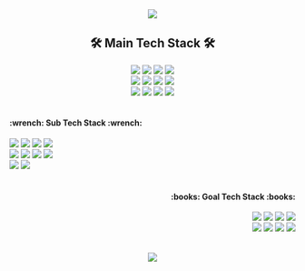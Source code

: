 <head>
    <style>
    ul {
      list-style-type: none;
      padding: 0;
      margin: 0;
    }
    
    li {
        display: inline;
    }
  </style>
  
  <div align="center">
    <img src="https://capsule-render.vercel.app/api?type=waving&color=1061e8&height=120&section=header&text=Mirror%20World&fontSize=40&fontColor=ffffff" />
    <h2><b>🛠 Main Tech Stack 🛠</b></h2>
    <img src="https://img.shields.io/badge/python-3776AB?style=for-the-badge&logo=python&logoColor=white">
    <img src="https://img.shields.io/badge/anaconda-44A833?style=for-the-badge&logo=anaconda&logoColor=white">
    <img src="https://img.shields.io/badge/opencv-5C3EE8?style=for-the-badge&logo=opencv&logoColor=white">
    <img src="https://img.shields.io/badge/spacy-09A3D5?style=for-the-badge&logo=spacy&logoColor=white">
    <br>
    <img src="https://img.shields.io/badge/selenium-43B02A?style=for-the-badge&logo=selenium&logoColor=white">
    <img src="https://img.shields.io/badge/django-092E20?style=for-the-badge&logo=django&logoColor=white">
    <img src="https://img.shields.io/badge/Oracle-F80000?style=for-the-badge&logo=Oracle&logoColor=white">
    <img src="https://img.shields.io/badge/JAVA-007396?style=for-the-badge&logo=java&logoColor=white">
    <br>
    <img src="https://img.shields.io/badge/vsCode-007ACC?style=for-the-badge&logo=visualstudiocode%20IDE&logoColor=white">
    <img src="https://img.shields.io/badge/jupyter-F37626?style=for-the-badge&logo=jupyter%20IDE&logoColor=white">
    <img src="https://img.shields.io/badge/linux-FCC624?style=for-the-badge&logo=linux&logoColor=white">
    <img src="https://img.shields.io/badge/git-F05032?style=for-the-badge&logo=git&logoColor=white">
    <br><br>
  <ul>
    <li align="left">
      <h4><b>:wrench: Sub Tech Stack :wrench:</b></h4>
      <img src="https://img.shields.io/badge/html5-E34F26?style=for-the-badge&logo=html5&logoColor=white">
      <img src="https://img.shields.io/badge/css3-1572B6?style=for-the-badge&logo=css3&logoColor=white">
      <img src="https://img.shields.io/badge/javascript-F7DF1E?style=for-the-badge&logo=javascript&logoColor=white">
      <img src="https://img.shields.io/badge/vue.js-4FC08D?style=for-the-badge&logo=vuedotjs&logoColor=white">
      <br>
      <img src="https://img.shields.io/badge/nuxt.js-00DC82?style=for-the-badge&logo=nuxtdotjs&logoColor=white">
      <img src="https://img.shields.io/badge/illustrator-FF9A00?style=for-the-badge&logo=adobeillustrator&logoColor=white">
      <img src="https://img.shields.io/badge/photoshop-31A8FF?style=for-the-badge&logo=adobephotoshop&logoColor=white">
      <img src="https://img.shields.io/badge/figma-F24E1E?style=for-the-badge&logo=figma&logoColor=white">
      <br>
      <img src="https://img.shields.io/badge/trello-0052CC?style=for-the-badge&logo=trello&logoColor=white">
      <img src="https://img.shields.io/badge/notion-000000?style=for-the-badge&logo=notion&logoColor=white">
      <br><br>
    </li>
      <li align="right">
        <h4><b>:books: Goal Tech Stack :books:</b></h4>
        <img src="https://img.shields.io/badge/hadoop-66CCFF?style=for-the-badge&logo=apachehadoop&logoColor=white">
        <img src="https://img.shields.io/badge/kafka-231F20?style=for-the-badge&logo=apachekafka&logoColor=white">
        <img src="https://img.shields.io/badge/docker-2496ED?style=for-the-badge&logo=docker&logoColor=white">
        <img src="https://img.shields.io/badge/kubernetes-326CE5?style=for-the-badge&logo=kubernetes&logoColor=white">
        <br>
        <img src="https://img.shields.io/badge/aws-232F3E?style=for-the-badge&logo=aws&logoColor=white">
        <img src="https://img.shields.io/badge/elastic-005571?style=for-the-badge&logo=elastic&logoColor=white">
        <img src="https://img.shields.io/badge/spring-6DB33F?style=for-the-badge&logo=spring&logoColor=white">
        <img src="https://img.shields.io/badge/elastic-005571?style=for-the-badge&logo=elastic&logoColor=white">
        <br><br>
    </li>
  </ul>
    <br>
    <img src="http://mazassumnida.wtf/api/v2/generate_badge?boj=sujun"/>
  </div>
</head>


<!--
**su1jun/su1jun** is a ✨ _special_ ✨ repository because its `README.md` (this file) appears on your GitHub profile.

Here are some ideas to get you started:

- 🔭 I’m currently working on ... - 🌱 I’m currently learning ... - 👯 I’m looking to collaborate on ...
- 🤔 I’m looking for help with ...
- 💬 Ask me about ...
- 📫 How to reach me: ...
- 😄 Pronouns: ...
- ⚡ Fun fact: ...

//numpy
<img src="https://img.shields.io/badge/numpy-#013243?style=for-the-badge&logo=numpy&logoColor=white">
//pandas
<img src="https://img.shields.io/badge/pandas-#150458?style=for-the-badge&logo=pandas&logoColor=white">
//pytorch
<img src="https://img.shields.io/badge/pytorch-#EE4C2C?style=for-the-badge&logo=pytorch&logoColor=white">
//tensorflow
<img src="https://img.shields.io/badge/tensorflow-#FF6F00?style=for-the-badge&logo=tensorflow&logoColor=white">
//Keras
<img src="https://img.shields.io/badge/keras-#D00000?style=for-the-badge&logo=keras&logoColor=white">
//scikitlearn
<img src="https://img.shields.io/badge/scikitlearn-#F7931E?style=for-the-badge&logo=scikitlearn&logoColor=white">

-->
